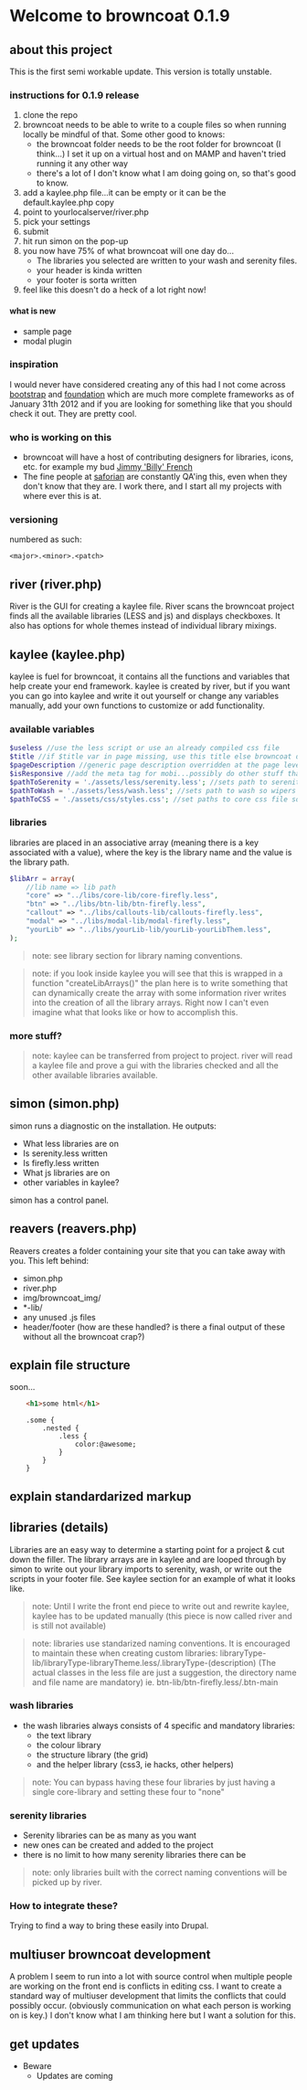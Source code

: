 Welcome to browncoat 0.1.9
==================


## about this project
This is the first semi workable update. This version is totally unstable.

### instructions for 0.1.9 release

1. clone the repo
2. browncoat needs to be able to write to a couple files so when running locally be mindful of that. Some other good to knows:
	- the browncoat folder needs to be the root folder for browncoat (I think...) I set it up on a virtual host and on MAMP and haven't tried running it any other way
	- there's a lot of I don't know what I am doing going on, so that's good to know.
3. add a kaylee.php file...it can be empty or it can be the default.kaylee.php copy
4. point to yourlocalserver/river.php 
5. pick your settings
6. submit
7. hit run simon on the pop-up
8. you now have 75% of what browncoat will one day do...
	- The libraries you selected are written to your wash and serenity files.
	- your header is kinda written
	- your footer is sorta written
9. feel like this doesn't do a heck of a lot right now!

#### what is new
- sample page
- modal plugin

### inspiration

I would never have considered creating any of this had I not come across [bootstrap](http://twitter.github.com/bootstrap/index.html) and [foundation](http://foundation.zurb.com/) which are much more complete frameworks as of January 31th 2012 and if you are looking for something like that you should check it out. They are pretty cool. 

### who is working on this
- browncoat will have a host of contributing designers for libraries, icons, etc. for example my bud [Jimmy 'Billy' French](http://billyfrench.com) 
- The fine people at [saforian](http://saforian.com) are constantly QA'ing this, even when they don't know that they are. I work there, and I start all my projects with where ever this is at.

### versioning
numbered as such:

```
<major>.<minor>.<patch>
```

## river (river.php)
River is the GUI for creating a kaylee file. River scans the browncoat project finds all the available libraries (LESS and js) and displays checkboxes. It also has options for whole themes instead of individual library mixings. 

## kaylee (kaylee.php)

kaylee is fuel for browncoat, it contains all the functions and variables that help create your end framework. kaylee is created by river, but if you want you can go into kaylee and write it out yourself or change any variables manually, add your own functions to customize or add functionality.

### available variables

``` PHP
$useless //use the less script or use an already compiled css file
$title //if $title var in page missing, use this title else browncoat default is used
$pageDescription //generic page description overridden at the page level
$isResponsive //add the meta tag for mobi...possibly do other stuff that I haven't decided yet
$pathToSerenity = './assets/less/serenity.less'; //sets path to serenity so wipers can wipe them and simon can write them
$pathToWash = './assets/less/wash.less'; //sets path to wash so wipers can wipe them and simon can write them
$pathToCSS = './assets/css/styles.css'; //set paths to core css file so wiper can wipe it and simon can write it
```
### libraries

libraries are placed in an associative array (meaning there is a key associated with a value), where the key is the library name and the value is the library path.

``` PHP
$libArr = array(
	//lib name => lib path
	"core" => "../libs/core-lib/core-firefly.less",
	"btn" => "../libs/btn-lib/btn-firefly.less",
	"callout" => "../libs/callouts-lib/callouts-firefly.less",
	"modal" => "../libs/modal-lib/modal-firefly.less",
	"yourLib" => "../libs/yourLib-lib/yourLib-yourLibThem.less",
);
```
> note: see library section for library naming conventions.

> note: if you look inside kaylee you will see that this is wrapped in a function "createLibArrays()" the plan here is to write something that can dynamically create the array with some information river writes into the creation of all the library arrays. Right now I can't even imagine what that looks like or how to accomplish this.

### more stuff?

> note: kaylee can be transferred from project to project. river will read a kaylee file and prove a gui with the libraries checked and all the other available libraries available.


## simon (simon.php)
simon runs a diagnostic on the installation. He outputs:

- What less libraries are on
- Is serenity.less written
- Is firefly.less written
- What js libraries are on
- other variables in kaylee?

simon has a control panel.

## reavers (reavers.php)

Reavers creates a folder containing your site that you can take away with you. This left behind:

- simon.php
- river.php
- img/browncoat_img/
- *-lib/
- any unused .js files
- header/footer (how are these handled? is there a final output of these without all the browncoat crap?)

## explain file structure

soon...

``` html
	<h1>some html</h1>
```
``` less
	.some {
		.nested {
			.less {
				color:@awesome;
			}
		}
	}
```

## explain standardarized markup

## libraries (details)
Libraries are an easy way to determine a starting point for a project & cut down the filler. The library arrays are in kaylee and are looped through by simon to write out your library imports to serenity, wash, or write out the scripts in your footer file. See kaylee section for an example of what it looks like.

> note: Until I write the front end piece to write out and rewrite kaylee, kaylee has to be updated manually (this piece is now called river and is still not available)

> note: libraries use standarized naming conventions. It is encouraged to maintain these when creating custom libraries: libraryType-lib/libraryType-libraryTheme.less/.libraryType-(description) (The actual classes in the less file are just a suggestion, the directory name and file name are mandatory) ie. btn-lib/btn-firefly.less/.btn-main 

### wash libraries

- the wash libraries always consists of 4 specific and mandatory libraries:
	- the text library
	- the colour library
	- the structure library (the grid)
	- and the helper library (css3, ie hacks, other helpers)

> note: You can bypass having these four libraries by just having a single core-library and setting these four to "none" 

### serenity libraries

- Serenity libraries can be as many as you want
- new ones can be created and added to the project
- there is no limit to how many serenity libraries there can be

> note: only libraries built with the correct naming conventions will be picked up by river. 

### How to integrate these?

Trying to find a way to bring these easily into Drupal.

## multiuser browncoat development

A problem I seem to run into a lot with source control when multiple people are working on the front end is conflicts in editing css. I want to create a standard way of multiuser development that limits the conflicts that could possibly occur. (obviously communication on what each person is working on is key.) I don't know what I am thinking here but I want a solution for this.

## get updates

- Beware
	- Updates are coming


